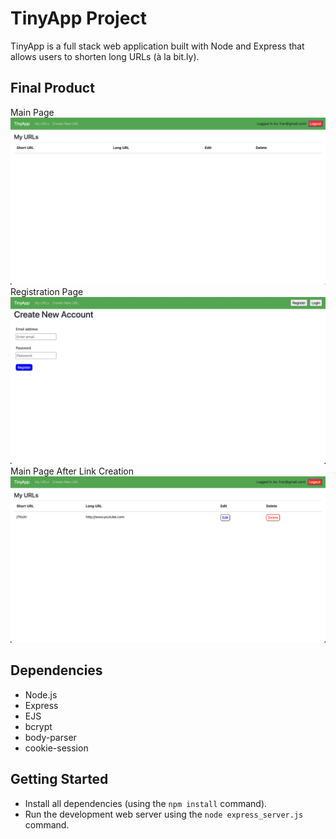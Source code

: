 # TinyApp Project

TinyApp is a full stack web application built with Node and Express that allows users to shorten long URLs (à la bit.ly).

## Final Product
Main Page
!["screenshot of main page"](https://github.com/Fwang36/tinyapp/blob/main/docs/Main.png)
Registration Page
!["screenshot of registration"](https://github.com/Fwang36/tinyapp/blob/main/docs/Registration.png)
Main Page After Link Creation
!["screenshot of main after link creation"](https://github.com/Fwang36/tinyapp/blob/main/docs/LinkCreated.png)

## Dependencies

- Node.js
- Express
- EJS
- bcrypt
- body-parser
- cookie-session

## Getting Started

- Install all dependencies (using the `npm install` command).
- Run the development web server using the `node express_server.js` command.